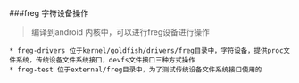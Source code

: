 ###freg 字符设备操作

>编译到android 内核中，可以进行freg设备进行操作

    * freg-drivers 位于kernel/goldfish/drivers/freg目录中，字符设备，提供proc文件系统，传统设备文件系统接口，devfs文件接口三种方式操作
    * freg-test 位于external/freg目录中，为了测试传统设备文件系统接口使用的
